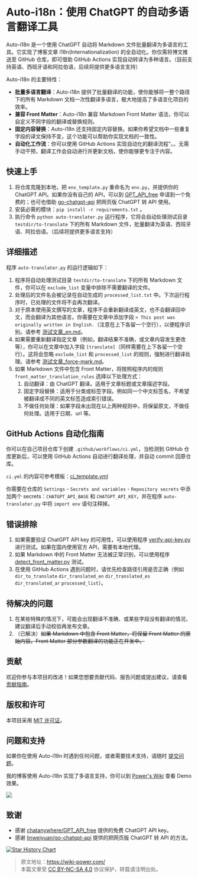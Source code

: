 # Auto-i18n：使用 ChatGPT 的自动多语言翻译工具

Auto-i18n 是一个使用 ChatGPT 自动将 Markdown 文件批量翻译为多语言的工具。它实现了博客文章 i18n(Internationalization) 的全自动化。你仅需将博文推送至 GitHub 仓库，即可借助 GitHub Actions 实现自动转译为多种语言。（目前支持英语、西班牙语和阿拉伯语，后续将提供更多语言支持）

Auto-i18n 的主要特性：

- **批量多语言翻译**：Auto-i18n 提供了批量翻译的功能，使你能够将一整个路径下的所有 Markdown 文档一次性翻译多语言，极大地提高了多语言化项目的效率。
- **兼容 Front Matter**：Auto-i18n 兼容 Markdown Front Matter 语法，你可以自定义不同字段的翻译或替换规则。
- **固定内容替换**：Auto-i18n 还支持固定内容替换。如果你希望文档中一些重复字段的译文保持不变，这个功能可以帮助你实现文档的一致性。
- **自动化工作流**：你可以使用 GitHub Actions 实现自动化的翻译流程"。。无需手动干预，翻译工作会自动进行并更新文档，使你能够更专注于内容。

## 快速上手

1. 将仓库克隆到本地，把 `env_template.py` 重命名为 `env.py`，并提供你的 ChatGPT API。如果你没有自己的 API，可以到 [GPT_API_free](https://github.com/chatanywhere/GPT_API_free) 申请到一个免费的；也可也借助 [go-chatgpt-api](https://github.com/linweiyuan/go-chatgpt-api) 把网页版 ChatGPT 转 API 使用。
2. 安装必需的模块：`pip install -r requirements.txt` 。
3. 执行命令 `python auto-translater.py` 运行程序，它将会自动处理测试目录 `testdir/to-translate` 下的所有 Markdown 文件，批量翻译为英语、西班牙语、阿拉伯语。（后续将提供更多语言支持）

## 详细描述

程序 `auto-translater.py` 的运行逻辑如下：

1. 程序将自动处理测试目录 `testdir/to-translate` 下的所有 Markdown 文件，你可以在 `exclude_list` 变量中排除不需要翻译的文件。
2. 处理后的文件名会被记录在自动生成的 `processed_list.txt` 中。下次运行程序时，已处理的文件将不会再次翻译。
3. 对于原本使用英文撰写的文章，程序不会重新翻译成英文，也不会翻译回中文，而会翻译为其他语言。你需要在文章中添加字段 `> This post was originally written in English.`（注意在上下各留一个空行），以便程序识别。请参考 [测试文章\_en.md](testdir/to-translate/测试文章_en.md)。
4. 如果需要重新翻译指定文章（例如，翻译结果不准确，或文章内容发生更改等），你可以在文章中加入字段 `[translate]`（同样需要在上下各留一个空行）。这将会忽略 `exclude_list` 和 `processed_list` 的规则，强制进行翻译处理。请参考 [测试文章\_force-mark.md](testdir/to-translate/测试文章_force-mark.md)。
5. 如果 Markdown 文件中包含 Front Matter，将按照程序内的规则 `front_matter_translation_rules` 选择以下处理方式：
   1. 自动翻译：由 ChatGPT 翻译。适用于文章标题或文章描述字段。
   2. 固定字段替换：适用于分类或标签字段。例如同一个中文标签名，不希望被翻译成不同的英文标签造成索引错误。
   3. 不做任何处理：如果字段未出现在以上两种规则中，将保留原文，不做任何处理。适用于日期、url 等。

## GitHub Actions 自动化指南

你可以在自己项目仓库下创建 `.github/workflows/ci.yml`，当检测到 GitHub 仓库更新后，可以使用 GitHub Actions 自动进行翻译处理，并自动 commit 回原仓库。

`ci.yml` 的内容可参考模板：[ci_template.yml](ci_template.yml)

你需要在仓库的 `Settings` - `Secrets and variables` - `Repository secrets` 中添加两个 secrets：`CHATGPT_API_BASE` 和 `CHATGPT_API_KEY`，并在程序 `auto-translater.py` 中将 `import env` 语句注释掉。

## 错误排除

1. 如果需要验证 ChatGPT API key 的可用性，可以使用程序 [verify-api-key.py](Archive/verify-api-key.py) 进行测试。如果在国内使用官方 API，需要有本地代理。
2. 如果 Markdown 中的 Front Matter 无法被正常识别，可以使用程序 [detect_front_matter.py](Archive/detect_front_matter.py) 测试。
3. 在使用 GitHub Actions 遇到问题时，请优先检查路径引用是否正确（例如 `dir_to_translate` `dir_translated_en` `dir_translated_es` `dir_translated_ar` `processed_list`）。

## 待解决的问题

1. 在某些特殊的情况下，可能会出现翻译不准确、或某些字段没有翻译的情况，建议翻译后手动校验再发布文章。
2. （已解决）~~如果 Markdown 中包含 Front Matter，将保留 Front Matter 的原始内容。Front Matter 部分参数翻译的功能正在开发中。~~

## 贡献

欢迎你参与本项目的改进！如果您想要贡献代码、报告问题或提出建议，请查看 [贡献指南](CONTRIBUTING.md)。

## 版权和许可

本项目采用 [MIT 许可证](LICENSE)。

## 问题和支持

如果你在使用 Auto-i18n 时遇到任何问题，或者需要技术支持，请随时 [提交问题](https://github.com/linyuxuanlin/Auto-i18n/issues)。

我的博客使用 Auto-i18n 实现了多语言支持，你可以到 [Power's Wiki](https://wiki-power.com) 查看 Demo 效果。

[![](https://wiki-media-1253965369.cos.ap-guangzhou.myqcloud.com/img/202310222223670.png)](https://wiki-power.com)

## 致谢

- 感谢 [chatanywhere/GPT_API_free](https://github.com/chatanywhere/GPT_API_free) 提供的免费 ChatGPT API key。
- 感谢 [linweiyuan/go-chatgpt-api](https://github.com/linweiyuan/go-chatgpt-api) 提供的把网页版 ChatGPT 转 API 的方法。

[![Star History Chart](https://api.star-history.com/svg?repos=linyuxuanlin/Auto-i18n&type=Date)](https://star-history.com/#linyuxuanlin/Auto-i18n&Date)

> 原文地址：<https://wiki-power.com/>  
> 本篇文章受 [CC BY-NC-SA 4.0](https://creativecommons.org/licenses/by/4.0/deed.zh) 协议保护，转载请注明出处。
